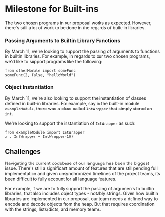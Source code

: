 # Milestone for Built-ins
The two chosen programs in our proposal works as expected. However, there's still a lot of work to be done in the regards of built-in libraries. 

### Passing Arguments to Builtin Library Functions
By March 11, we're looking to support the passing of arguments to functions in builtin libraries. For example, in regards to our two chosen programs, we'd like to support programs like the following:
```
from otherModule import someFunc
someFunc(2, False, "helloWorld") 
```
### Object Instantiation 
By March 11, we're also looking to support the instantiation of classes defined in built-in libraries. For example, say in the built-in module `exampleModule`, there was a class called `IntWrapper` that simply stored an `int`. 

We're looking to support the instantiation of `IntWrapper` as such:
```
from exampleModule import IntWrapper
x : IntWrapper = IntWrapper(10)
```

## Challenges
Navigating the current codebase of our language has been the biggest issue. There's still a significant amount of features that are still pending full implementation and given unsynchronized timelines of the project teams, its been difficult to fully account for all language features.

For example, if we are to fully support the passing of arguments to builtin libraries, that also includes object types - notably strings. Given how builtin libraries are implemented in our proposal, our team needs a defined way to encode and decode objects from the heap. But that requires coordination with the strings, lists/dicts, and memory teams. 